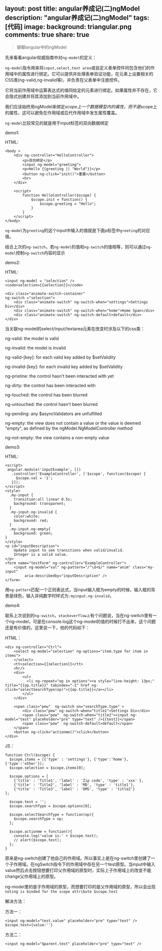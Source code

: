 layout: post
title: angular养成记(二)ngModel
description: "angular养成记(二)ngModel"
tags: [代码]
image:
background: triangular.png
comments: true
share: true
---

>聊聊angular中的ngModel

先来看看angular权威指南中对```ng-model```的定义：

```ng-model```指令用来将```input,select,text area```或自定义表单控件同包含他们的作用域中的属性进行绑定。它可以提供并处理表单验证功能，在元素上设置相关的CSS类(ng-valid,ng-invalid等)，并负责在父表单中注册控件。

它将当前作用域中运算表达式的值同给定的元素进行绑定。如果属性并不存在，它会隐式创建并将其添加到当前作用域中。

我们应该始终用ngModel来绑定$scope上一个数据模型内的属性，而不是$scope上的属性，这可以避免在作用域或后代作用域中发生属性覆盖。

```ng-model```比较常见的就是用于input标签的双向数据绑定

demo1:

HTML:

	<body >
		<div ng-controller="HelloController">
		    <p>双向绑定</p>
		    <input ng-model="greeting">
		    <p>Hello {{greeting || "World"}}</p>
		    <button ng-click="init()">重置</button>
		    <hr>
		</div>

		<script>
		    function HelloController($scope) {
		        $scope.init = function() {
		            $scope.greeting = "Hello";
		        }
		    }
		</script>
	</body>

```ng-model```为```greeting```的这个input中输入的值就是下面p标签中```greeting```的对应值。

结合上次的```ng-switch```，若```ng-model```的值和```ng-switch```的值相等，则可以通过```ng-model```控制```ng-switch```内容的显示

demo2:

HTML:

	<input ng-model = "selection" />
	<code>selection={{selection}}</code>

	<div class="animate-switch-container"
	ng-switch ="selection">
		<div class="animate-switch" ng-switch-when="settings">Settings Div</div>
		<div class="animate-switch" ng-switch-when="home">Home Span</div>
		<div class="animate-switch" ng-switch-default>default</div>
	</div>

当关联ng-model的select/input/textarea元素在改变时涉及以下的css类：

ng-valid: the model is valid

ng-invalid: the model is invalid

ng-valid-[key]: for each valid key added by $setValidity

ng-invalid-[key]: for each invalid key added by $setValidity

ng-pristine: the control hasn't been interacted with yet

ng-dirty: the control has been interacted with

ng-touched: the control has been blurred

ng-untouched: the control hasn't been blurred

ng-pending: any $asyncValidators are unfulfilled

ng-empty: the view does not contain a value or the value is deemed "empty", as defined by the ngModel.NgModelController method

ng-not-empty: the view contains a non-empty value

demo3:

HTML:

	<script>
	 angular.module('inputExample', [])
	   .controller('ExampleController', ['$scope', function($scope) {
	     $scope.val = '1';
	   }]);
	</script>
	<style>
	  .my-input {
	    transition:all linear 0.5s;
	    background: transparent;
	  }
	  .my-input.ng-invalid {
	    color:white;
	    background: red;
	  }
	  .my-input.ng-empty{
		background: green;
	}
	</style>
	<p id="inputDescription">
		Update input to see transitions when valid/invalid.
		Integer is a valid value.
	</p>
	<form name="testForm" ng-controller="ExampleController">
		<input ng-model="val" ng-pattern="/^\d+$/" name="anim" class="my-input"
	         aria-describedby="inputDescription" />
	</form>

用```ng-pattern```匹配一个正则表达式，当input输入框为empty的时候，输入框的背景是绿色，输入非纯数字时样式为```.myinput.ng-invalid```，

demo4:

联系上次说到的```ng-switch```，```stackoverflow上```有个问题说，当在ng-switch里有一个ng-model，可是在console.log这个ng-model的值的时候打不出来，这个问题还是有价值的，这里说一下，他的代码如下：

HTML：

	<div ng-controller="Ctrl">
		<select ng-model="selection" ng-options="item.type for item in items">
		</select>
		<tt>selection={{selection}}</tt>
		<hr/>
		<div>
			<ul>
			  <li ng-repeat="op in options"><a style="line-height: 13px;" title="{{op.title}}" tabindex="-1" href ng-click="selectSearchType(op)">{{op.title}}</a></li>
			</ul>
		</div>

		<span class="pew"  ng-switch on="searchType.type" >
			<div class="pew" ng-switch-when="title1">Settings Div</div>
			<span class="pew"  ng-switch-when="title2"><input ng-model="test" placeholder="pre" type="text" />{{test}}</span>
			<span class="pew"  ng-switch-default>default</span>
		</span>
		<button ng-click="actionme()">click</button>
	</div>

JS：

	function Ctrl($scope) {
	  $scope.items = [{'type' : 'settings'}, {'type':'home'}, {'type':'other'}];
	  $scope.selection = $scope.items[0];

	  $scope.options = [
	    {'title' : 'Title1', 'label' : 'Zip code', 'type' : 'xxx' },
	    {'title' : 'Title2', 'label' : 'MD', 'type' : 'title1'},
	    {'title' : 'Title3', 'label' : 'DMS', 'type' : 'title2'}
	];

	  $scope.test = '';
	  $scope.searchType = $scope.options[0];

	  $scope.selectSearchType = function(op){
	    $scope.searchType = op;
	  };

	  $scope.actionme = function(){
	    console.log('value is:' + $scope.test);
	    // alert($scope.test);
	  };
	}

原来是ng-switch创建了他自己的作用域。所以事实上是在ng-switch里创建了一个子作用域。在ngSwitch指令下的作用域中存在另一个test原型。当input中输入value然后点击按钮想要打印父作用域的原型时，实际上子作用域上的改变不能change父作用域上的原型。

ng-model里的是子作用域的原型，而想要打印的是父作用域的原型，所以会出现```noting is binded for the scope attribute $scope.test```

解决方法：

方法一：

	<input ng-model="test.value" placeholder="pre" type="text" />
	$scope.test={value:''}

方法二：

	<input ng-model="$parent.test" placeholder="pre" type="text" />


























